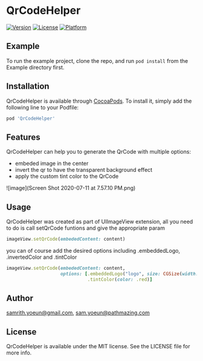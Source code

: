 # QrCodeHelper
[![Version](https://img.shields.io/cocoapods/v/QrCodeHelper.svg?style=flat)](https://cocoapods.org/pods/QrCodeHelper)
[![License](https://img.shields.io/cocoapods/l/QrCodeHelper.svg?style=flat)](https://cocoapods.org/pods/QrCodeHelper)
[![Platform](https://img.shields.io/cocoapods/p/QrCodeHelper.svg?style=flat)](https://cocoapods.org/pods/QrCodeHelper)

## Example

To run the example project, clone the repo, and run `pod install` from the Example directory first.


## Installation

QrCodeHelper is available through [CocoaPods](https://cocoapods.org). To install
it, simply add the following line to your Podfile:

```ruby
pod 'QrCodeHelper'
```

## Features

QrCodeHelper can help you to generate the QrCode with multiple options: 
- embeded image in the center 
- invert the qr to have the transparent background effect 
- apply the custom tint color to the QrCode 

![image](Screen Shot 2020-07-11 at 7.57.10 PM.png)

## Usage 
QrCodeHelper was created as part of UIImageView extension, all you need to do is call setQrCode funtions and give the appropriate param 

```ruby
imageView.setQrCode(embededContent: content)
```
you can of course add the desired options including .embeddedLogo, .invertedColor and .tintColor
```ruby
imageView.setQrCode(embededContent: content,
                    options: [.embeddedLogo("logo", size: CGSize(width: 80, height: 80)),
                              .tintColor(color: .red)]
```


## Author

samrith.yoeun@gmail.com, sam.yoeun@pathmazing.com

## License

QrCodeHelper is available under the MIT license. See the LICENSE file for more info.

